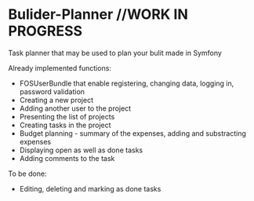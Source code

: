 # Bulider-Planner    //WORK IN PROGRESS
Task planner that may be used to plan your bulit made in Symfony

Already implemented functions:

- FOSUserBundle that enable registering, changing data, logging in, password validation
- Creating a new project
- Adding another user to the project
- Presenting the list of projects
- Creating tasks in the project
- Budget planning - summary of the expenses, adding and substracting expenses
- Displaying open as well as done tasks
- Adding comments to the task

To be done: 
- Editing, deleting and marking as done tasks

